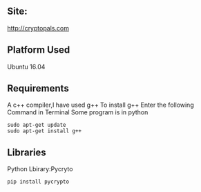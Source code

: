 ## Site:
  http://cryptopals.com
## Platform Used
Ubuntu 16.04
## Requirements
A c++ compiler,I have used g++
To install g++ Enter the following Command in Terminal
Some program is in python
```
sudo apt-get update
sudo apt-get install g++
```
## Libraries  
Python Lbirary:Pycryto   
```
pip install pycrypto
```

